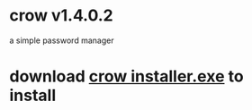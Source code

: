 # crow v1.4.0.2
a simple password manager



# download [crow installer.exe](https://github.com/lizardwine/crow/raw/main/crow%20installer.exe) to install
